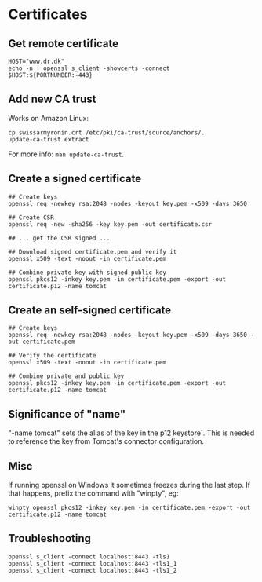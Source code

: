 # Certificates

<!-- toc -->

## Get remote certificate

```shell
HOST="www.dr.dk"
echo -n | openssl s_client -showcerts -connect $HOST:${PORTNUMBER:-443}
```

## Add new CA trust

Works on Amazon Linux:

```shell
cp swissarmyronin.crt /etc/pki/ca-trust/source/anchors/.
update-ca-trust extract
```

For more info: `man update-ca-trust`.

## Create a signed certificate

```shell
## Create keys
openssl req -newkey rsa:2048 -nodes -keyout key.pem -x509 -days 3650

## Create CSR
openssl req -new -sha256 -key key.pem -out certificate.csr

## ... get the CSR signed ...

## Download signed certificate.pem and verify it
openssl x509 -text -noout -in certificate.pem

## Combine private key with signed public key
openssl pkcs12 -inkey key.pem -in certificate.pem -export -out certificate.p12 -name tomcat
```

## Create an self-signed certificate

```shell
## Create keys
openssl req -newkey rsa:2048 -nodes -keyout key.pem -x509 -days 3650 -out certificate.pem

## Verify the certificate        
openssl x509 -text -noout -in certificate.pem

## Combine private and public key
openssl pkcs12 -inkey key.pem -in certificate.pem -export -out certificate.p12 -name tomcat
```

## Significance of "name"

"-name tomcat" sets the alias of the key in the p12 keystore´. This is needed to reference the
key from Tomcat's connector configuration.

## Misc

If running openssl on Windows it sometimes freezes during the last step. If that happens,
prefix the command with "winpty", eg:

```shell
winpty openssl pkcs12 -inkey key.pem -in certificate.pem -export -out certificate.p12 -name tomcat
```

## Troubleshooting

```shell
openssl s_client -connect localhost:8443 -tls1
openssl s_client -connect localhost:8443 -tls1_1
openssl s_client -connect localhost:8443 -tls1_2
```
